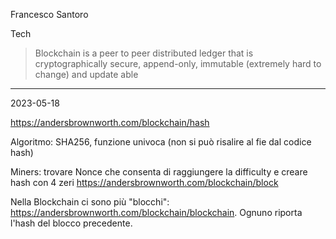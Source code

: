 Francesco Santoro 

Tech
> Blockchain is a peer to peer distributed ledger that is cryptographically secure, append-only, immutable (extremely hard to change) and update able 

---

2023-05-18

https://andersbrownworth.com/blockchain/hash

Algoritmo: SHA256, funzione univoca (non si può risalire al fie dal codice hash)

Miners: trovare Nonce che consenta di raggiungere la difficulty e creare hash con 4 zeri https://andersbrownworth.com/blockchain/block

Nella Blockchain ci sono più "blocchi": https://andersbrownworth.com/blockchain/blockchain. Ognuno riporta l'hash del blocco precedente. 


